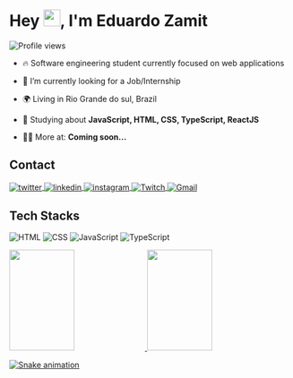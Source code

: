 <h1 align="left">Hey <img src="https://raw.githubusercontent.com/kaueMarques/kaueMarques/master/hi.gif" height="30px">, I'm Eduardo Zamit</h1>
<p align="left"> <img src="https://komarev.com/ghpvc/?username=eduardozamit&color=blueviolet" alt="Profile views" /> </p>

- 🔥 Software engineering student currently focused on web applications

- 💼 I’m currently looking for a Job/Internship

- 🌍 Living in Rio Grande do sul, Brazil

- 🧠 Studying about **JavaScript, HTML, CSS, TypeScript, ReactJS**

- 👨‍💻 More at: **Coming soon...**

<!-- Contact -->
## Contact
<div align="left">
<a href="https://twitter.com/eZamit_" target="_blank">
  <img align="center" src="https://img.shields.io/badge/-twitter-333333?style=flat&logo=twitter" alt="twitter"/>  
</a>
<a href="https://Linkedin.com/in/eduardozamit" target="_blank">
  <img align="center" src="https://img.shields.io/badge/-Linkedin-333333?style=flat&logo=linkedin" alt="linkedin"/>
</a>
<a href="https://Instagram.com/eduardozamit_" target="_blank">
 <img align="center" src="https://img.shields.io/badge/-Instagram-333333?style=flat&logo=instagram" alt="instagram"/>
</a>
<a href="https://Twitch.com/Zamit_" target="_blank">
 <img align="center" src="https://img.shields.io/badge/-Twitch-333333?style=flat&logo=Twitch&logoColor=purple" alt="Twitch"/>
</a>
<a href="Mailto:Zamit.eduardo@hotmail.com" target="_blank">
 <img align="center" src="https://img.shields.io/badge/-Gmail-333333?style=flat&logo=Gmail&logoColor=Red" alt="Gmail"/>
</a>
</div>

<!-- Stacks --> 
## Tech Stacks 
<div>

![HTML](https://img.shields.io/badge/-HTML-333333?style=flat&logo=HTML5)
![CSS](https://img.shields.io/badge/-CSS-333333?style=flat&logo=CSS3&logoColor=1572B6)
![JavaScript](https://img.shields.io/badge/-JavaScript-333333?style=flat&logo=javascript)
![TypeScript](https://img.shields.io/badge/-TypeScript-333333?style=flat&logo=typescript&logoColor=2D79C7)

</div>

<!-- Stats -->
<div align="left">
  <a href="https://github.com/eduardozamit">
  <img height="180em" width="48%" 
       src="https://github-readme-stats.vercel.app/api?username=eduardozamit&show_icons=true&theme=rose_pine&include_all_commits=true&count_private=true"/>
  <img height="180em" width="48%" 
       src="https://github-readme-stats.vercel.app/api/top-langs/?username=eduardozamit&layout=compact&langs_count=7&theme=rose_pine"/>

 ![Snake animation](https://github.com/eduardozamit/eduardozamit/blob/output/github-contribution-grid-snake.svg)
    
 </div>
